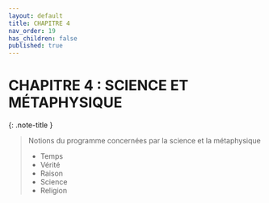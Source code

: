 ```yaml
---
layout: default
title: CHAPITRE 4
nav_order: 19
has_children: false
published: true
---
```


# CHAPITRE 4 : SCIENCE ET MÉTAPHYSIQUE

{: .note-title }
> Notions du programme concernées par la science et la métaphysique
>
>- Temps
>- Vérité
>- Raison
>- Science
>- Religion